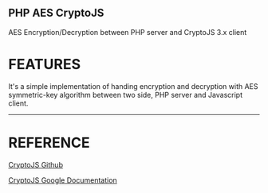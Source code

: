 PHP AES CryptoJS
----------------

AES Encryption/Decryption between PHP server and CryptoJS 3.x client

FEATURES
========

It's a simple implementation of handing encryption and decryption with AES symmetric-key algorithm between two side, PHP server and Javascript client. 

---

REFERENCE
=========

[CryptoJS Github](https://github.com/brix/crypto-js)

[CryptoJS Google Documentation](https://code.google.com/archive/p/crypto-js/)

